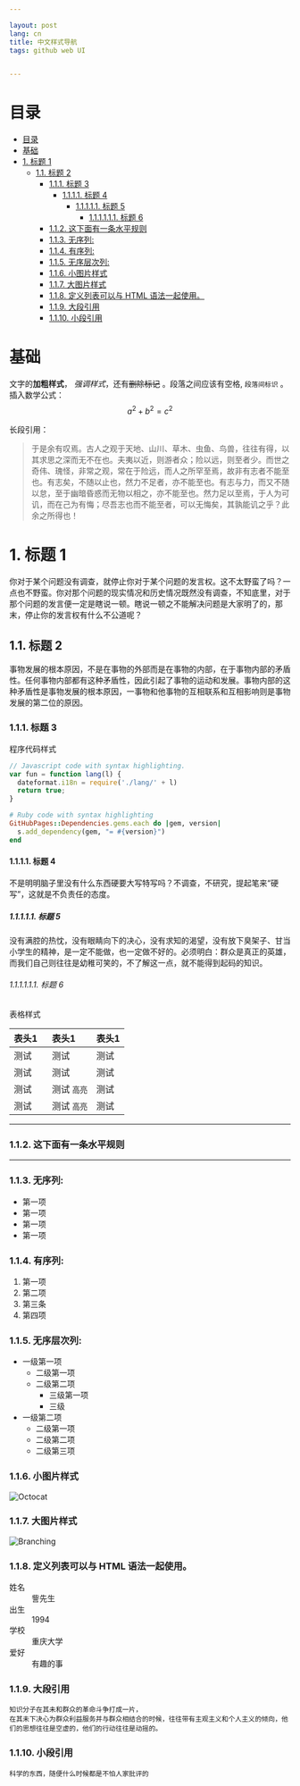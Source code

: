 ```yaml
---

layout: post
lang: cn
title: 中文样式导航
tags: github web UI


---
```


# 目录
- [目录](#目录)
- [基础](#基础)
- [1. 标题 1](#1-标题-1)
  - [1.1. 标题 2](#11-标题-2)
    - [1.1.1. 标题 3](#111-标题-3)
      - [1.1.1.1. 标题 4](#1111-标题-4)
        - [1.1.1.1.1. 标题 5](#11111-标题-5)
          - [1.1.1.1.1.1. 标题 6](#111111-标题-6)
    - [1.1.2. 这下面有一条水平规则](#112-这下面有一条水平规则)
    - [1.1.3. 无序列:](#113-无序列)
    - [1.1.4. 有序列:](#114-有序列)
    - [1.1.5. 无序层次列:](#115-无序层次列)
    - [1.1.6. 小图片样式](#116-小图片样式)
    - [1.1.7. 大图片样式](#117-大图片样式)
    - [1.1.8. 定义列表可以与 HTML 语法一起使用。](#118-定义列表可以与-html-语法一起使用)
    - [1.1.9. 大段引用](#119-大段引用)
    - [1.1.10. 小段引用](#1110-小段引用)
  
# 基础

文字的**加粗样式**， _强调样式_，还有~~删除标记~~ 。段落之间应该有空格, ```段落间标识``` 。
插入数学公式：
$$  a^2+b^2=c^2 $$

长段引用：
> 于是余有叹焉。古人之观于天地、山川、草木、虫鱼、鸟兽，往往有得，以其求思之深而无不在也。夫夷以近，则游者众；险以远，则至者少。而世之奇伟、瑰怪，非常之观，常在于险远，而人之所罕至焉，故非有志者不能至也。有志矣，不随以止也，然力不足者，亦不能至也。有志与力，而又不随以怠，至于幽暗昏惑而无物以相之，亦不能至也。然力足以至焉，于人为可讥，而在己为有悔；尽吾志也而不能至者，可以无悔矣，其孰能讥之乎？此余之所得也！




# 1. 标题 1
你对于某个问题没有调查，就停止你对于某个问题的发言权。这不太野蛮了吗？一点也不野蛮。你对那个问题的现实情况和历史情况既然没有调查，不知底里，对于那个问题的发言便一定是瞎说一顿。瞎说一顿之不能解决问题是大家明了的，那末，停止你的发言权有什么不公道呢？

## 1.1. 标题 2
事物发展的根本原因，不是在事物的外部而是在事物的内部，在于事物内部的矛盾性。任何事物内部都有这种矛盾性，因此引起了事物的运动和发展。事物内部的这种矛盾性是事物发展的根本原因，一事物和他事物的互相联系和互相影响则是事物发展的第二位的原因。

### 1.1.1. 标题 3
程序代码样式
```js
// Javascript code with syntax highlighting.
var fun = function lang(l) {
  dateformat.i18n = require('./lang/' + l)
  return true;
}
```

```ruby
# Ruby code with syntax highlighting
GitHubPages::Dependencies.gems.each do |gem, version|
  s.add_dependency(gem, "= #{version}")
end
```

#### 1.1.1.1. 标题 4
不是明明脑子里没有什么东西硬要大写特写吗？不调查，不研究，提起笔来“硬写”，这就是不负责任的态度。
##### 1.1.1.1.1. 标题 5
没有满腔的热忱，没有眼睛向下的决心，没有求知的渴望，没有放下臭架子、甘当小学生的精神，是一定不能做，也一定做不好的。必须明白：群众是真正的英雄，而我们自己则往往是幼稚可笑的，不了解这一点，就不能得到起码的知识。
###### 1.1.1.1.1.1. 标题 6
表格样式


| 表头1        |  表头1         |  表头1 |
|:-------------|:------------------|:------|
| 测试       　 |  测试 | 测试  |
| 测试 | 测试   | 测试  |
| 测试           | 测试 `高亮`      | 测试  |
| 测试         | 测试 `高亮`   | 测试  |

-----

### 1.1.2. 这下面有一条水平规则

* * *

### 1.1.3. 无序列:

*   第一项
*   第一项
*   第一项
*   第一项

### 1.1.4. 有序列:

1.  第一项
1.  第二项
1.  第三条
1.  第四项

### 1.1.5. 无序层次列:

- 一级第一项
  - 二级第一项
  - 二级第二项
    - 三级第一项
    - 三级
- 一级第二项
  - 二级第一项
  - 二级第二项
  - 二级第三项


### 1.1.6. 小图片样式

![Octocat](https://github.githubassets.com/images/icons/emoji/octocat.png)

### 1.1.7. 大图片样式

![Branching](https://guides.github.com/activities/hello-world/branching.png)


### 1.1.8. 定义列表可以与 HTML 语法一起使用。

<dl>
<dt>姓名</dt>
<dd>訾先生</dd>
<dt>出生</dt>
<dd>1994</dd>
<dt>学校</dt>
<dd>重庆大学</dd>
<dt>爱好</dt>
<dd>有趣的事</dd>
</dl>

### 1.1.9. 大段引用
```
知识分子在其未和群众的革命斗争打成一片，
在其未下决心为群众利益服务并与群众相结合的时候，往往带有主观主义和个人主义的倾向，他们的思想往往是空虚的，他们的行动往往是动摇的。
```
### 1.1.10. 小段引用
```
科学的东西，随便什么时候都是不怕人家批评的
```
